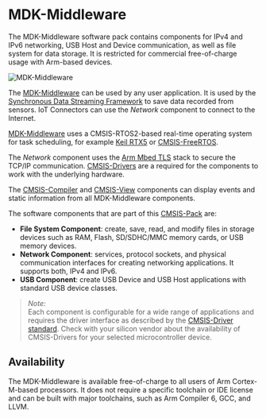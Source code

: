 # MDK-Middleware

The MDK-Middleware software pack contains components for IPv4 and IPv6 networking, USB Host and Device communication, as well as file system for data storage. It is restricted for commercial free-of-charge usage with Arm-based devices.

![MDK-Middleware](./MDK-Middleware.svg)

The [MDK-Middleware](https://arm-software.github.io/MDK-Middleware/latest/General/index.html) can be used by any user application. It is used by the [Synchronous Data Streaming Framework](https://github.com/ARM-software/SDS-Framework) to save data recorded from sensors. IoT Connectors can use the *Network* component to connect to the Internet.

[MDK-Middleware](https://arm-software.github.io/MDK-Middleware/latest/General/index.html) uses a CMSIS-RTOS2-based real-time operating system for task scheduling, for example [Keil RTX5](https://github.com/ARM-software/CMSIS-RTX) or [CMSIS-FreeRTOS](https://github.com/arm-software/CMSIS-freertos).

The *Network* component uses the [Arm Mbed TLS](https://www.keil.com/pack/ARM.mbedTLS.3.1.0.pack) stack to secure the TCP/IP communication. [CMSIS-Drivers](https://arm-software.github.io/CMSIS_6/latest/Driver/index.html) are a required for the components to work with the underlying hardware.

The [CMSIS-Compiler](https://github.com/arm-software/cmsis-compiler) and [CMSIS-View](https://github.com/arm-software/cmsis-view) components can display events and static information from all MDK-Middleware components.

The software components that are part of this [CMSIS-Pack](https://open-cmsis-pack.github.io/Open-CMSIS-Pack-Spec/main/html/index.html) are:

- **File System Component**: create, save, read, and modify files in storage devices such as RAM, Flash, SD/SDHC/MMC memory cards, or USB memory devices.
- **Network Component**: services, protocol sockets, and physical communication interfaces for creating networking applications. It supports both, IPv4 and IPv6.
- **USB Component**: create USB Device and USB Host applications with standard USB device classes.

> *Note:*  
> Each component is configurable for a wide range of applications and requires the driver interface as described by the [CMSIS-Driver standard](https://arm-software.github.io/CMSIS_6/latest/Driver/index.html). Check with your silicon vendor about the availability of CMSIS-Drivers for your selected microcontroller device.

## Availability

The MDK-Middleware is available free-of-charge to all users of Arm Cortex-M-based processors. It does not require a specific toolchain or IDE license and can be built with major toolchains, such as Arm Compiler 6, GCC, and LLVM.
